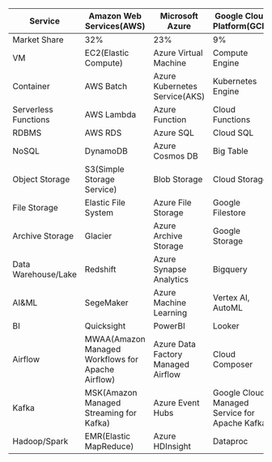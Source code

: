 
|Service|Amazon Web Services(AWS)|Microsoft Azure|Google Cloud Platform(GCP)|
|---|---|---|---|
|Market Share|32%|23%|9%|
|VM|EC2(Elastic Compute)|Azure Virtual Machine|Compute Engine|
|Container|AWS Batch|Azure Kubernetes Service(AKS)|Kubernetes Engine|
|Serverless Functions|AWS Lambda|Azure Function|Cloud Functions|
|RDBMS|AWS RDS|Azure SQL|Cloud SQL|
|NoSQL|DynamoDB|Azure Cosmos DB|Big Table|
|Object Storage|S3(Simple Storage Service)|Blob Storage|Cloud Storage|
|File Storage|Elastic File System|Azure File Storage|Google Filestore|
|Archive Storage|Glacier|Azure Archive Storage|Google Storage|
|Data Warehouse/Lake|Redshift|Azure Synapse Analytics|Bigquery|
|AI&ML|SegeMaker|Azure Machine Learning|Vertex AI, AutoML|
|BI|Quicksight|PowerBI|Looker|
|Airflow|MWAA(Amazon Managed Workflows for Apache Airflow)|Azure Data Factory Managed Airflow|Cloud Composer|
|Kafka|MSK(Amazon Managed Streaming for Kafka)|Azure Event Hubs|Google Cloud Managed Service for Apache Kafka|
|Hadoop/Spark|EMR(Elastic MapReduce)|Azure HDInsight|Dataproc|


